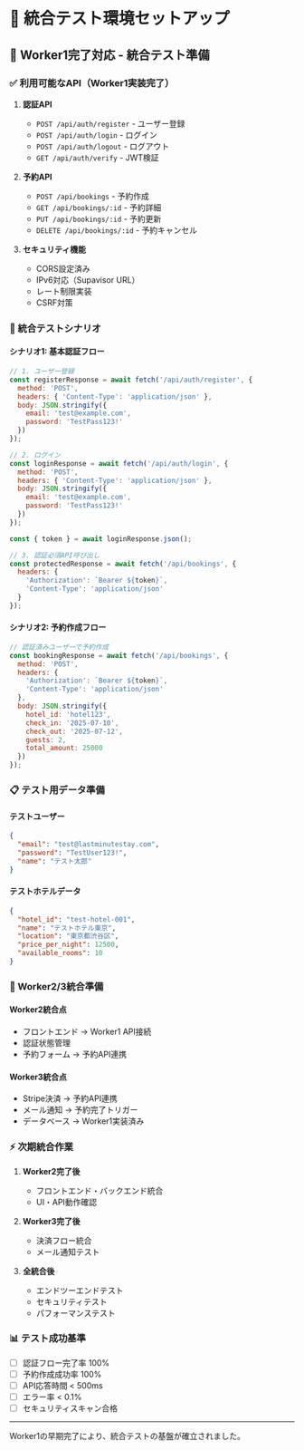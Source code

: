 # 🧪 統合テスト環境セットアップ

## 🎯 Worker1完了対応 - 統合テスト準備

### ✅ 利用可能なAPI（Worker1実装完了）
1. **認証API**
   - `POST /api/auth/register` - ユーザー登録
   - `POST /api/auth/login` - ログイン
   - `POST /api/auth/logout` - ログアウト
   - `GET /api/auth/verify` - JWT検証

2. **予約API**
   - `POST /api/bookings` - 予約作成
   - `GET /api/bookings/:id` - 予約詳細
   - `PUT /api/bookings/:id` - 予約更新
   - `DELETE /api/bookings/:id` - 予約キャンセル

3. **セキュリティ機能**
   - CORS設定済み
   - IPv6対応（Supavisor URL）
   - レート制限実装
   - CSRF対策

### 🔄 統合テストシナリオ

#### シナリオ1: 基本認証フロー
```javascript
// 1. ユーザー登録
const registerResponse = await fetch('/api/auth/register', {
  method: 'POST',
  headers: { 'Content-Type': 'application/json' },
  body: JSON.stringify({
    email: 'test@example.com',
    password: 'TestPass123!'
  })
});

// 2. ログイン
const loginResponse = await fetch('/api/auth/login', {
  method: 'POST',
  headers: { 'Content-Type': 'application/json' },
  body: JSON.stringify({
    email: 'test@example.com',
    password: 'TestPass123!'
  })
});

const { token } = await loginResponse.json();

// 3. 認証必須API呼び出し
const protectedResponse = await fetch('/api/bookings', {
  headers: { 
    'Authorization': `Bearer ${token}`,
    'Content-Type': 'application/json'
  }
});
```

#### シナリオ2: 予約作成フロー
```javascript
// 認証済みユーザーで予約作成
const bookingResponse = await fetch('/api/bookings', {
  method: 'POST',
  headers: {
    'Authorization': `Bearer ${token}`,
    'Content-Type': 'application/json'
  },
  body: JSON.stringify({
    hotel_id: 'hotel123',
    check_in: '2025-07-10',
    check_out: '2025-07-12',
    guests: 2,
    total_amount: 25000
  })
});
```

### 📋 テスト用データ準備

#### テストユーザー
```json
{
  "email": "test@lastminutestay.com",
  "password": "TestUser123!",
  "name": "テスト太郎"
}
```

#### テストホテルデータ
```json
{
  "hotel_id": "test-hotel-001",
  "name": "テストホテル東京",
  "location": "東京都渋谷区",
  "price_per_night": 12500,
  "available_rooms": 10
}
```

### 🚀 Worker2/3統合準備

#### Worker2統合点
- フロントエンド → Worker1 API接続
- 認証状態管理
- 予約フォーム → 予約API連携

#### Worker3統合点
- Stripe決済 → 予約API連携
- メール通知 → 予約完了トリガー
- データベース → Worker1実装済み

### ⚡ 次期統合作業

1. **Worker2完了後**
   - フロントエンド・バックエンド統合
   - UI・API動作確認

2. **Worker3完了後**
   - 決済フロー統合
   - メール通知テスト

3. **全統合後**
   - エンドツーエンドテスト
   - セキュリティテスト
   - パフォーマンステスト

### 📊 テスト成功基準
- [ ] 認証フロー完了率 100%
- [ ] 予約作成成功率 100%
- [ ] API応答時間 < 500ms
- [ ] エラー率 < 0.1%
- [ ] セキュリティスキャン合格

---
Worker1の早期完了により、統合テストの基盤が確立されました。